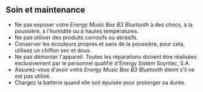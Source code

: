 ## Soin et maintenance

* Ne pas exposer votre *Energy Music Box B3 Bluetooth* à des chocs, à la poussière, à l'humidité ou à hautes températures.
* Ne pas utiliser des produits corrosifs ou abrasifs.
* Conserver les écouteurs propres et sans de la poussière, pour cela, utilisez un chiffon sec et doux.
* Ne pas démonter l'appareil. Toutes les réparations doivent être réalisées exclusivement par le personnel qualifié d'Energy Sistem Soyntec, S.A.
* Assurez-vous d'avoir votre *Energy Music Box B3 Bluetooth* éteint s'il ne est pas utilisé.
* Chargez la batterie quand elle soit épuisée pour prolonger sa durée.
